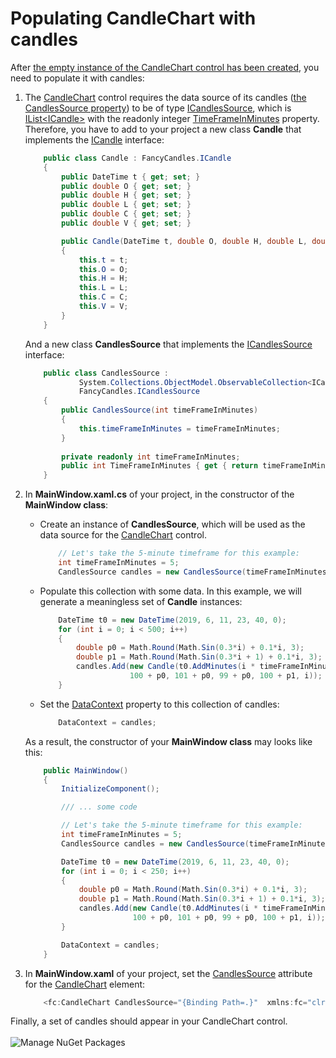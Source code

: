 # Populating CandleChart with candles

After [the empty instance of the CandleChart control has been created](creating_candlestick_chart.md), you need to populate it with candles:

1. The [CandleChart](https://gellerda.github.io/FancyCandles/api/FancyCandles.CandleChart.html) control requires the data source of its candles ([the CandlesSource property](https://gellerda.github.io/FancyCandles/api/FancyCandles.CandleChart.html#FancyCandles_CandleChart_CandlesSource)) to be of type [ICandlesSource](https://gellerda.github.io/FancyCandles/api/FancyCandles.ICandlesSource.html), which is [IList\<](https://docs.microsoft.com/en-us/dotnet/api/system.collections.generic.ilist-1?view=netframework-4.7.2)[ICandle\>](https://gellerda.github.io/FancyCandles/api/FancyCandles.ICandle.html) with the readonly integer [TimeFrameInMinutes](https://gellerda.github.io/FancyCandles/api/FancyCandles.ICandle.html#FancyCandles_ICandlesSource_TimeFrameInMinutes) property. Therefore, you have to add to your project a new class **Candle** that implements the [ICandle](https://gellerda.github.io/FancyCandles/api/FancyCandles.ICandle.html) interface:

    ```cs
        public class Candle : FancyCandles.ICandle
        {
            public DateTime t { get; set; }
            public double O { get; set; }
            public double H { get; set; }
            public double L { get; set; }
            public double C { get; set; }
            public double V { get; set; }

            public Candle(DateTime t, double O, double H, double L, double C, double V)
            {
                this.t = t;
                this.O = O;
                this.H = H;
                this.L = L;
                this.C = C;
                this.V = V;
            }
        }
    ```
    And a new class **CandlesSource** that implements the [ICandlesSource](https://gellerda.github.io/FancyCandles/api/FancyCandles.ICandlesSource.html) interface:

    ```cs
        public class CandlesSource :
                System.Collections.ObjectModel.ObservableCollection<ICandle>, 
                FancyCandles.ICandlesSource
        {
            public CandlesSource(int timeFrameInMinutes)
            {
                this.timeFrameInMinutes = timeFrameInMinutes;
            }
            
            private readonly int timeFrameInMinutes;
            public int TimeFrameInMinutes { get { return timeFrameInMinutes; } }
        }
    ```
1. In **MainWindow.xaml.cs** of your project, in the constructor of the **MainWindow class**:

    - Create an instance of **CandlesSource**, which will be used as the data source for the [CandleChart](https://gellerda.github.io/FancyCandles/api/FancyCandles.CandleChart.html) control.
      ```cs
          // Let's take the 5-minute timeframe for this example: 
          int timeFrameInMinutes = 5;
          CandlesSource candles = new CandlesSource(timeFrameInMinutes);
      ```
    - Populate this collection with some data. In this example, we will generate a meaningless set of **Candle** instances:
      ```cs
          DateTime t0 = new DateTime(2019, 6, 11, 23, 40, 0);
          for (int i = 0; i < 500; i++)
          {
              double p0 = Math.Round(Math.Sin(0.3*i) + 0.1*i, 3);
              double p1 = Math.Round(Math.Sin(0.3*i + 1) + 0.1*i, 3);
              candles.Add(new Candle(t0.AddMinutes(i * timeFrameInMinutes),
                          100 + p0, 101 + p0, 99 + p0, 100 + p1, i));
          }
      ```
    - Set the [DataContext](https://docs.microsoft.com/en-us/dotnet/api/system.windows.frameworkelement.datacontext?view=netframework-4.8) property to this collection of candles:
      ```cs
          DataContext = candles;
      ```
    As a result, the constructor of your **MainWindow class** may looks like this:
    ```cs
        public MainWindow()
        {
            InitializeComponent();

            /// ... some code

            // Let's take the 5-minute timeframe for this example: 
            int timeFrameInMinutes = 5;
            CandlesSource candles = new CandlesSource(timeFrameInMinutes);

            DateTime t0 = new DateTime(2019, 6, 11, 23, 40, 0);
            for (int i = 0; i < 250; i++)
            {
                double p0 = Math.Round(Math.Sin(0.3*i) + 0.1*i, 3);
                double p1 = Math.Round(Math.Sin(0.3*i + 1) + 0.1*i, 3);
                candles.Add(new Candle(t0.AddMinutes(i * timeFrameInMinutes),
                            100 + p0, 101 + p0, 99 + p0, 100 + p1, i));
            }

            DataContext = candles;
        }
    ```
1. In **MainWindow.xaml** of your project, set the [CandlesSource](https://gellerda.github.io/FancyCandles/api/FancyCandles.CandleChart.html#FancyCandles_CandleChart_CandlesSource) attribute for the [CandleChart](https://gellerda.github.io/FancyCandles/api/FancyCandles.CandleChart.html) element:

    ```cs
        <fc:CandleChart CandlesSource="{Binding Path=.}"  xmlns:fc="clr-namespace:FancyCandles;assembly=FancyCandles"/>
    ```

Finally, a set of candles should appear in your CandleChart control.<br><br>
    ![Manage NuGet Packages](../images/screen_populated_with_candles_price_chart.png)
